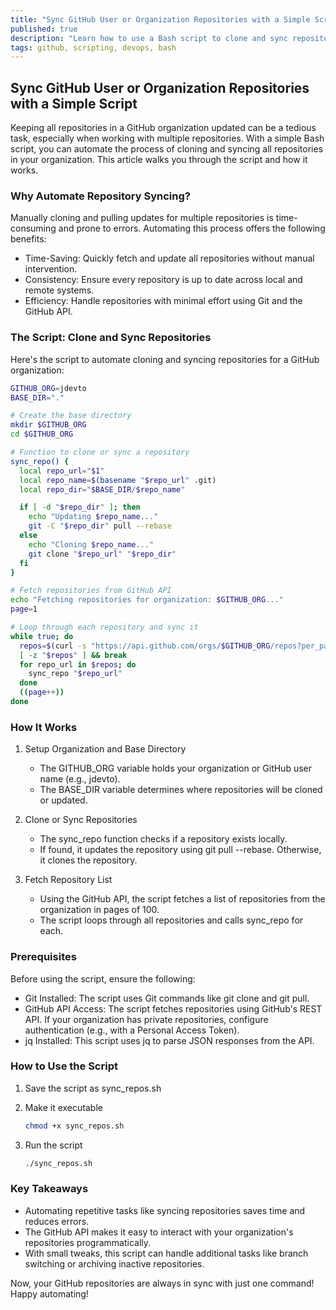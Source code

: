 ```yaml
---
title: "Sync GitHub User or Organization Repositories with a Simple Script"
published: true
description: "Learn how to use a Bash script to clone and sync repositories from a GitHub organization efficiently. This guide covers repository fetching, updating, and automation with GitHub API."
tags: github, scripting, devops, bash
---
```


## Sync GitHub User or  Organization Repositories with a Simple Script

Keeping all repositories in a GitHub organization updated can be a tedious task, especially when working with multiple repositories. With a simple Bash script, you can automate the process of cloning and syncing all repositories in your organization. This article walks you through the script and how it works.

### Why Automate Repository Syncing?

Manually cloning and pulling updates for multiple repositories is time-consuming and prone to errors. Automating this process offers the following benefits:

- Time-Saving: Quickly fetch and update all repositories without manual intervention.
- Consistency: Ensure every repository is up to date across local and remote systems.
- Efficiency: Handle repositories with minimal effort using Git and the GitHub API.

### The Script: Clone and Sync Repositories

Here's the script to automate cloning and syncing repositories for a GitHub organization:

```bash
GITHUB_ORG=jdevto
BASE_DIR="." 

# Create the base directory
mkdir $GITHUB_ORG
cd $GITHUB_ORG

# Function to clone or sync a repository
sync_repo() {
  local repo_url="$1"
  local repo_name=$(basename "$repo_url" .git)
  local repo_dir="$BASE_DIR/$repo_name"

  if [ -d "$repo_dir" ]; then
    echo "Updating $repo_name..."
    git -C "$repo_dir" pull --rebase
  else
    echo "Cloning $repo_name..."
    git clone "$repo_url" "$repo_dir"
  fi
}

# Fetch repositories from GitHub API
echo "Fetching repositories for organization: $GITHUB_ORG..."
page=1

# Loop through each repository and sync it
while true; do
  repos=$(curl -s "https://api.github.com/orgs/$GITHUB_ORG/repos?per_page=100&page=$page" | jq -r '.[].ssh_url')
  [ -z "$repos" ] && break
  for repo_url in $repos; do
    sync_repo "$repo_url"
  done
  ((page++))
done
```

### How It Works

1. Setup Organization and Base Directory

    - The GITHUB_ORG variable holds your organization or GitHub user name (e.g., jdevto).
    - The BASE_DIR variable determines where repositories will be cloned or updated.

2. Clone or Sync Repositories

    - The sync_repo function checks if a repository exists locally.
    - If found, it updates the repository using git pull --rebase. Otherwise, it clones the repository.

3. Fetch Repository List

    - Using the GitHub API, the script fetches a list of repositories from the organization in pages of 100.
    - The script loops through all repositories and calls sync_repo for each.

### Prerequisites

Before using the script, ensure the following:

- Git Installed: The script uses Git commands like git clone and git pull.
- GitHub API Access: The script fetches repositories using GitHub's REST API. If your organization has private repositories, configure authentication (e.g., with a Personal Access Token).
- jq Installed: This script uses jq to parse JSON responses from the API.

### How to Use the Script

1. Save the script as sync_repos.sh
2. Make it executable

    ```bash
    chmod +x sync_repos.sh
    ```

3. Run the script

    ```bash
    ./sync_repos.sh
    ```

### Key Takeaways

- Automating repetitive tasks like syncing repositories saves time and reduces errors.
- The GitHub API makes it easy to interact with your organization's repositories programmatically.
- With small tweaks, this script can handle additional tasks like branch switching or archiving inactive repositories.

Now, your GitHub repositories are always in sync with just one command! Happy automating!
